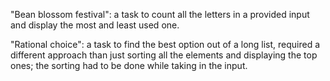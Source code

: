 "Bean blossom festival": a task to count all the letters in a provided input and display the most and least used one.

"Rational choice": a task to find the best option out of a long list, required a different approach than just sorting all the elements and displaying the top ones; the sorting had to be done while taking in the input.
